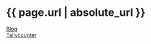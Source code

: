 # {{ page.url | absolute_url }}

[Blog](https://simonhaas.github.io/blog/)  
[Tallycounter](https://simonhaas.github.io/tallycounter/)

